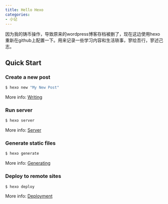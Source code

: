```yaml
---
title: Hello Hexo
categories: 
- 小记
---
```


因为我的铸币操作，导致原来的wordpress博客存档被删了，现在这边使用hexo重新在github上配置一下。用来记录一些学习内容和生活轶事，寥绘吾行，寥述己志。
<!-- more -->
## Quick Start

### Create a new post

``` bash
$ hexo new "My New Post"
```

More info: [Writing](https://hexo.io/docs/writing.html)

### Run server

``` bash
$ hexo server
```

More info: [Server](https://hexo.io/docs/server.html)

### Generate static files

``` bash
$ hexo generate
```

More info: [Generating](https://hexo.io/docs/generating.html)

### Deploy to remote sites

``` bash
$ hexo deploy
```

More info: [Deployment](https://hexo.io/docs/one-command-deployment.html)
